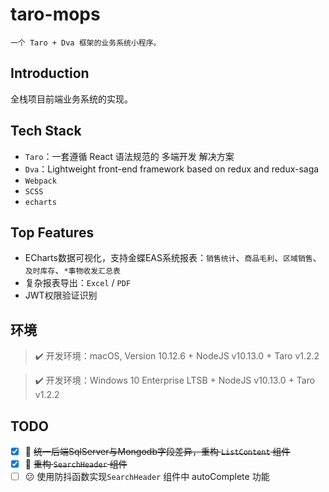 # taro-mops

    一个 Taro + Dva 框架的业务系统小程序。

## Introduction

全栈项目前端业务系统的实现。

## Tech Stack

* `Taro`：一套遵循 React 语法规范的 多端开发 解决方案
* `Dva`：Lightweight front-end framework based on redux and redux-saga
* `Webpack`
* `SCSS`
* `echarts`

## Top Features

* ECharts数据可视化，支持金蝶EAS系统报表：`销售统计`、`商品毛利`、`区域销售`、`及时库存`、`*事物收发汇总表`
* 复杂报表导出：`Excel` / `PDF`
* JWT权限验证识别

## 环境

> ✔️ 开发环境：macOS, Version 10.12.6 + NodeJS v10.13.0 + Taro v1.2.2

> ✔️ 开发环境：Windows 10 Enterprise LTSB + NodeJS v10.13.0 + Taro v1.2.2

## TODO

* [x] 🙂 ~~统一后端SqlServer与Mongodb字段差异，重构 `ListContent` 组件~~
* [x] 🙂 ~~重构 `SearchHeader` 组件~~
* [ ] 😕 使用防抖函数实现`SearchHeader` 组件中 autoComplete 功能